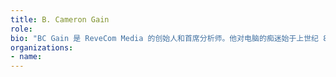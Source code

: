 ```yaml
---
title: B. Cameron Gain
role: 
bio: "BC Gain 是 ReveCom Media 的创始人和首席分析师。他对电脑的痴迷始于上世纪 80 年代初，当时他在当地一家电子游戏厅黑了一台《太空入侵者》游戏机，花 25 美分玩了一整天。然后，他开始在 Commodore 64 家用电脑上编写非常初级的游戏代码，并在高中的个人电脑上用 BASIC 编程。从那以后，他成为了一个长期而坚定的 Linux 倡导者，喜欢写关于 IT 和技术的文章。他的署名出现在 Wired, PC World, CIO, Technology Review, Popular Science 和 Automotive News。"
organizations:
- name: 
---
```


